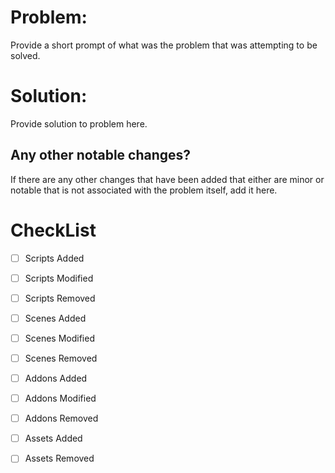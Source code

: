 # **Problem:**
Provide a short prompt of what was the problem that was attempting to be solved.

# **Solution:**
Provide solution to problem here.

## Any other notable changes?
If there are any other changes that have been added that either are minor or notable that is not associated with the problem itself, add it here.


# CheckList
- [ ] Scripts Added
- [ ] Scripts Modified
- [ ] Scripts Removed
- [ ] Scenes Added
- [ ] Scenes Modified
- [ ] Scenes Removed
- [ ] Addons Added
- [ ] Addons Modified
- [ ] Addons Removed
- [ ] Assets Added
- [ ] Assets Removed

